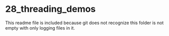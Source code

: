 # 28_threading_demos
This readme file is included because git does not recognize this folder is not empty with only logging files in it.

